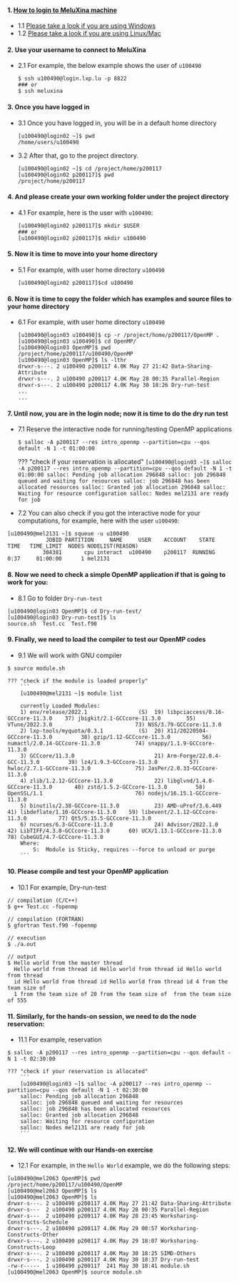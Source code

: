 #### 1. [How to login to MeluXina machine](https://docs.lxp.lu/first-steps/quick_start/)
- 1.1 [Please take a look if you are using Windows](https://docs.lxp.lu/first-steps/connecting/)
- 1.2 [Please take a look if you are using Linux/Mac](https://docs.lxp.lu/first-steps/connecting/)

#### 2. Use your username to connect to MeluXina
- 2.1 For example, the below example shows the user of `u100490` 
  ```
  $ ssh u100490@login.lxp.lu -p 8822
  ### or
  $ ssh meluxina 
  ```
#### 3. Once you have logged in
- 3.1 Once you have logged in, you will be in a default home directory 
  ```
  [u100490@login02 ~]$ pwd
  /home/users/u100490
  ```
- 3.2 After that, go to the project directory.
  ```
  [u100490@login02 ~]$ cd /project/home/p200117
  [u100490@login02 p200117]$ pwd
  /project/home/p200117
  ```
  
#### 4. And please create your own working folder under the project directory
- 4.1 For example, here is the user with `u100490`:
  ```
  [u100490@login02 p200117]$ mkdir $USER
  ### or 
  [u100490@login02 p200117]$ mkdir u100490  
  ```
#### 5. Now it is time to move into your home directory
- 5.1 For example, with user home directory `u100490` 
  ```
  [u100490@login02 p200117]$cd u100490
  ```

#### 6. Now it is time to copy the folder which has examples and source files to your home directory
- 6.1 For example, with user home directory `u100490`
  ```
  [u100490@login03 u100490]$ cp -r /project/home/p200117/OpenMP .
  [u100490@login03 u100490]$ cd OpenMP/
  [u100490@login03 OpenMP]$ pwd
  /project/home/p200117/u100490/OpenMP
  [u100490@login03 OpenMP]$ ls -lthr
  drwxr-s---. 2 u100490 p200117 4.0K May 27 21:42 Data-Sharing-Attribute
  drwxr-s---. 2 u100490 p200117 4.0K May 28 00:35 Parallel-Region
  drwxr-s---. 2 u100490 p200117 4.0K May 30 18:26 Dry-run-test
  ...
  ...
  ```
#### 7. Until now, you are in the login node; now it is time to do the dry run test
- 7.1 Reserve the interactive node for running/testing OpenMP applications 
  ```
  $ salloc -A p200117 --res intro_openmp --partition=cpu --qos default -N 1 -t 01:00:00
  ```
  
    ??? "check if your reservation is allocated"
        ```
        [u100490@login03 ~]$ salloc -A p200117 --res intro_openmp --partition=cpu --qos default -N 1 -t 01:00:00
        salloc: Pending job allocation 296848
        salloc: job 296848 queued and waiting for resources
        salloc: job 296848 has been allocated resources
        salloc: Granted job allocation 296848
        salloc: Waiting for resource configuration
        salloc: Nodes mel2131 are ready for job
        ```
        
 - 7.2 You can also check if you got the interactive node for your computations, for example, here with the user `u100490`:
 ```
 [u100490@mel2131 ~]$ squeue -u u100490
             JOBID PARTITION     NAME     USER    ACCOUNT    STATE       TIME   TIME_LIMIT  NODES NODELIST(REASON)
            304381       cpu interact  u100490    p200117  RUNNING       0:37     01:00:00      1 mel2131
 ```

#### 8. Now we need to check a simple OpenMP application if that is going to work for you:
 - 8.1 Go to folder `Dry-run-test`
```
[u100490@login03 OpenMP]$ cd Dry-run-test/
[u100490@login03 Dry-run-test]$ ls 
source.sh  Test.cc  Test.f90
```

#### 9. Finally, we need to load the compiler to test our OpenMP codes
 - 9.1 We will work with GNU compiler
 ```
 $ source module.sh
 ```

    ??? "check if the module is loaded properly"
        ```
        [u100490@mel2131 ~]$ module list
 
        currently Loaded Modules:
        1) env/release/2022.1                (S)  19) libpciaccess/0.16-GCCcore-11.3.0    37) jbigkit/2.1-GCCcore-11.3.0        55) VTune/2022.3.0                          73) NSS/3.79-GCCcore-11.3.0
        2) lxp-tools/myquota/0.3.1           (S)  20) X11/20220504-GCCcore-11.3.0         38) gzip/1.12-GCCcore-11.3.0          56) numactl/2.0.14-GCCcore-11.3.0           74) snappy/1.1.9-GCCcore-11.3.0
        3) GCCcore/11.3.0                         21) Arm-Forge/22.0.4-GCC-11.3.0         39) lz4/1.9.3-GCCcore-11.3.0          57) hwloc/2.7.1-GCCcore-11.3.0              75) JasPer/2.0.33-GCCcore-11.3.0
        4) zlib/1.2.12-GCCcore-11.3.0             22) libglvnd/1.4.0-GCCcore-11.3.0       40) zstd/1.5.2-GCCcore-11.3.0         58) OpenSSL/1.1                             76) nodejs/16.15.1-GCCcore-11.3.0
        5) binutils/2.38-GCCcore-11.3.0           23) AMD-uProf/3.6.449                   41) libdeflate/1.10-GCCcore-11.3.0    59) libevent/2.1.12-GCCcore-11.3.0          77) Qt5/5.15.5-GCCcore-11.3.0
        6) ncurses/6.3-GCCcore-11.3.0             24) Advisor/2022.1.0                    42) LibTIFF/4.3.0-GCCcore-11.3.0      60) UCX/1.13.1-GCCcore-11.3.0               78) CubeGUI/4.7-GCCcore-11.3.0
        Where:
            S:  Module is Sticky, requires --force to unload or purge
        ```


#### 10. Please compile and test your OpenMP application 
 - 10.1 For example, Dry-run-test
 ```
 // compilation (C/C++)
 $ g++ Test.cc -fopenmp

 // compilation (FORTRAN)
 $ gfortran Test.f90 -fopenmp

 // execution
 $ ./a.out

 // output
 $ Hello world from the master thread 
   Hello world from thread id Hello world from thread id Hello world from thread 
   id Hello world from thread id Hello world from thread id 4 from the team size of 
   1 from the team size of 20 from the team size of  from the team size of 555
 ```

#### 11. Similarly, for the hands-on session, we need to do the node reservation:
 - 11.1 For example, reservation
  ```
  $ salloc -A p200117 --res intro_openmp --partition=cpu --qos default -N 1 -t 02:30:00
  ```
  
    ??? "check if your reservation is allocated"
        ```
        [u100490@login03 ~]$ salloc -A p200117 --res intro_openmp --partition=cpu --qos default -N 1 -t 02:30:00
        salloc: Pending job allocation 296848
        salloc: job 296848 queued and waiting for resources
        salloc: job 296848 has been allocated resources
        salloc: Granted job allocation 296848
        salloc: Waiting for resource configuration
        salloc: Nodes mel2131 are ready for job
        ```

#### 12. We will continue with our Hands-on exercise
 - 12.1 For example, in the `Hello World` example, we do the following steps:

```
[u100490@mel2063 OpenMP]$ pwd
/project/home/p200117/u100490/OpenMP
[u100490@mel2063 OpenMP]$ ls
[u100490@mel2063 OpenMP]$ ls
drwxr-s---. 2 u100490 p200117 4.0K May 27 21:42 Data-Sharing-Attribute
drwxr-s---  2 u100490 p200117 4.0K May 28 00:35 Parallel-Region
drwxr-s---  2 u100490 p200117 4.0K May 28 23:45 Worksharing-Constructs-Schedule
drwxr-s---. 2 u100490 p200117 4.0K May 29 00:57 Worksharing-Constructs-Other
drwxr-s---. 2 u100490 p200117 4.0K May 29 18:07 Worksharing-Constructs-Loop
drwxr-s---. 2 u100490 p200117 4.0K May 30 18:25 SIMD-Others
drwxr-s---. 2 u100490 p200117 4.0K May 30 18:37 Dry-run-test
-rw-r-----  1 u100490 p200117  241 May 30 18:41 module.sh
[u100490@mel2063 OpenMP]$ source module.sh
```
